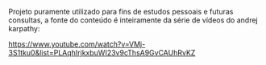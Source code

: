 Projeto puramente utilizado para fins de estudos pessoais e futuras consultas, a fonte do conteúdo é inteiramente da série de vídeos do andrej karpathy:

https://www.youtube.com/watch?v=VMj-3S1tku0&list=PLAqhIrjkxbuWI23v9cThsA9GvCAUhRvKZ